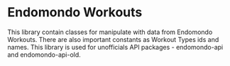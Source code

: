 Endomondo Workouts
============

This library contain classes for manipulate with data from Endomondo Workouts. There are also important constants as Workout Types ids and names. This library is used for unofficials API packages - endomondo-api and endomondo-api-old. 